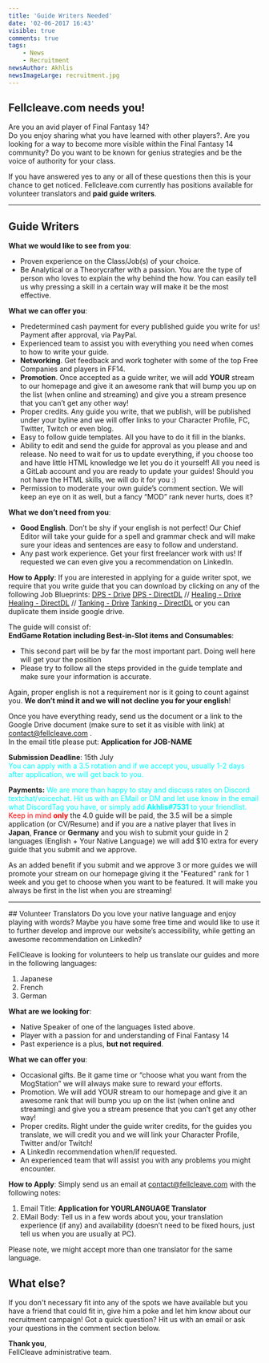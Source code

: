 ```yaml
---
title: 'Guide Writers Needed'
date: '02-06-2017 16:43'
visible: true
comments: true
tags:
    - News
    - Recruitment
newsAuthor: Akhlis
newsImageLarge: recruitment.jpg
---
```


## Fellcleave.com needs you!

Are you an avid player of Final Fantasy 14? <br/>
Do you enjoy sharing what you have learned with other players?. Are you looking for a way to become more visible within the Final Fantasy 14 community? Do you want to be known for genius strategies and be the voice of authority for your class.

If you have answered yes to any or all of these questions then this is your chance to get noticed. 
Fellcleave.com currently has positions available for volunteer translators and **paid guide writers**. 
<hr />

## Guide Writers
**What we would like to see from you**:
* Proven experience on the Class/Job(s) of your choice.
* Be Analytical or a Theorycrafter with a passion. You are the type of person who loves to explain the why behind the how. You can easily tell us why pressing a skill in a certain way will make it be the most effective.

**What we can offer you**:
* Predetermined cash payment for every published guide you write for us! Payment after approval, via PayPal.
* Experienced team to assist you with everything you need when comes to how to write your guide.
* **Networking**. Get feedback and work togheter with some of the top Free Companies and players in FF14.
* **Promotion**. Once accepted as a guide writer, we will add **YOUR** stream to our homepage and give it an awesome rank that will bump you up on the list (when online and streaming) and give you a stream presence that you can’t get any other way!
* Proper credits. Any guide you write, that we publish, will be published under your byline and we will offer links to your Character Profile, FC, Twitter, Twitch or even blog.
* Easy to follow guide templates. All you have to do it fill in the blanks.
* Ability to edit and send the guide for approval as you please and and release. No need to wait for us to update everything, if you choose too and have little HTML knowledge we let you do it yourself! All you need is a GitLab account and you are ready to update your guides! Should you not have the HTML skills, we will do it for you :)
* Permission to moderate your own guide’s comment section. We will keep an eye on it as well, but a fancy “MOD” rank never hurts, does it?

**What we don’t need from you**:
* **Good English**. Don’t be shy if your english is not perfect! Our Chief Editor will take your guide for a spell and grammar check and will make sure your ideas and sentences are easy to follow and understand.
* Any past work experience. Get your first freelancer work with us! If requested we can even give you a recommendation on LinkedIn.

**How to Apply**:
If you are interested in applying for a guide writer spot, we require that you write guide that you can download by clicking on any of the following Job Blueprints: [DPS - Drive](https://docs.google.com/document/d/119OqUsaZGBPiPoqo6SGp9BFJI-G3nc4kxS3J6LCS5g8/edit?usp=sharing) [DPS - DirectDL](http://fellcleave.com/dps.docx) // [Healing - Drive](https://docs.google.com/document/d/1NyStRYfmH2UeKtDdMjHPU9mph9z62zlG6D5XBz8Hb1E/edit?usp=sharing) [Healing - DirectDL](http://fellcleave.com/healing.docx) // [Tanking - Drive](https://docs.google.com/document/d/1VhZV5A4Vq8wiDrx9gclg16f3JwadwYQoibrYoTdkzS0/edit?usp=sharing) [Tanking - DirectDL](http://fellcleave.com/tanking.docx) or you can duplicate them inside google drive.

The guide will consist of: <br />
**EndGame Rotation including Best-in-Slot items and Consumables**: 
* This second part will be by far the most important part. Doing well here will get your the position
* Please try to follow all the steps provided in the guide template and make sure your information is accurate.

Again, proper english is not a requirement nor is it going to count against you. **We don’t mind it and we will not decline you for your english**!

Once you have everything ready, send us the document or a link to the Google Drive document (make sure to set it as visible with link) at contact@fellcleave.com . <br />
In the email title please put: **Application for JOB-NAME**

**Submission Deadline**: 15th July <br />
<font color="cyan">You can apply with a 3.5 rotation and if we accept you, usually 1-2 days after application, we will get back to you.</font>

**Payments:**
<font color="cyan">We are more than happy to stay and discuss rates on Discord textchat/voicechat. Hit us with an EMail or DM and let use know in the email what DiscordTag you have, or simply add **Akhlis#7531** to your friendlist. </font> <br />
<font color="red">Keep in mind **only**</font> the 4.0 guide will be paid, the 3.5 will be a simple application (or CV/Resume) and if you are a native player that lives in **Japan**, **France** or **Germany** and you wish to submit your guide in 2 languages (English + Your Native Language) we will add $10 extra for every guide that you submit and we approve.

As an added benefit if you submit and we approve 3 or more guides we will promote your stream on our homepage giving it the "Featured" rank for 1 week and you get to choose when you want to be featured. It will make you always be first in the list when you are streaming!
<div id='translators'></div>
<hr />
## Volunteer Translators
Do you love your native language and enjoy playing with words?  Maybe you have some free time and would like to use it to further develop and improve our website’s accessibility, while getting an awesome recommendation on LinkedIn?

FellCleave is looking for volunteers to help us translate our guides and more in the following languages:
1. Japanese
2. French
3. German

**What are we looking for**:
* Native Speaker of one of the languages listed above.
* Player with a passion for and understanding of Final Fantasy 14
* Past experience is a plus, **but not required**.

**What we can offer you**:
* Occasional gifts. Be it game time or “choose what you want from the MogStation” we will always make sure to reward your efforts.
* Promotion. We will add YOUR stream to our homepage and give it an awesome rank that will bump you up on the list (when online and streaming) and give you a stream presence that you can’t get any other way!
* Proper credits. Right under the guide writer credits, for the guides you translate, we will credit you and we will link your Character Profile, Twitter and/or Twitch!
* A LinkedIn recommendation when/if requested.
* An experienced team that will assist you with any problems you might encounter.

**How to Apply**:
Simply send us an email at contact@fellcleave.com with the following notes:
1. Email Title: **Application for YOURLANGUAGE Translator**
2. EMail Body: Tell us in a few words about you, your translation experience (if any) and availability (doesn’t need to be fixed hours, just tell us when you are usually at PC).

Please note, we might accept more than one translator for the same language.

## What else?
If you don't necessary fit into any of the spots we have available but you have a friend that could fit in, give him a poke and let him know about our recruitment campaign!
Got a quick question? Hit us with an email or ask your questions in the comment section below.

**Thank you**, <br />
FellCleave administrative team.